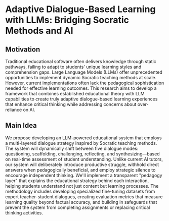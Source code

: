 # Adaptive Dialogue-Based Learning with LLMs: Bridging Socratic Methods and AI

## Motivation
Traditional educational software often delivers knowledge through static pathways, failing to adapt to students' unique learning styles and comprehension gaps. Large Language Models (LLMs) offer unprecedented opportunities to implement dynamic Socratic teaching methods at scale. However, current implementations often lack the pedagogical sophistication needed for effective learning outcomes. This research aims to develop a framework that combines established educational theory with LLM capabilities to create truly adaptive dialogue-based learning experiences that enhance critical thinking while addressing concerns about over-reliance on AI.

## Main Idea
We propose developing an LLM-powered educational system that employs a multi-layered dialogue strategy inspired by Socratic teaching methods. The system will dynamically shift between five dialogue modes: questioning, scaffolding, challenging, reflecting, and synthesizing—based on real-time assessment of student understanding. Unlike current AI tutors, our system will deliberately introduce productive struggle, withhold direct answers when pedagogically beneficial, and employ strategic silence to encourage independent thinking. We'll implement a transparent "pedagogy layer" that explains the educational strategy behind each interaction, helping students understand not just content but learning processes. The methodology includes developing specialized fine-tuning datasets from expert teacher-student dialogues, creating evaluation metrics that measure learning quality beyond factual accuracy, and building in safeguards that prevent the system from completing assignments or replacing critical thinking activities.